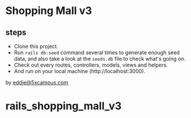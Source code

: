 # Shopping Mall v3

## steps

- Clone this project.
- Run `rails db:seed` command several times to generate enough seed data, and also take a look at the `seeds.db` file to check what's going on.
- Check out every routes, controllers, models, views and helpers.
- And run on your local machine (http://localhost:3000).

by eddie@5xcampus.com
# rails_shopping_mall_v3
